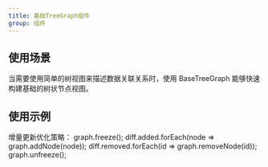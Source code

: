 ```yaml
---
title: 基础TreeGraph组件
group: 组件
---
```



## 使用场景

当需要使用简单的树视图来描述数据关联关系时，使用 BaseTreeGraph 能够快速构建基础的树状节点视图。

## 使用示例

<code src="./demos/basic/index.tsx"></code>


增量更新优化策略：
graph.freeze();
diff.added.forEach(node => graph.addNode(node));
diff.removed.forEach(id => graph.removeNode(id));
graph.unfreeze();
